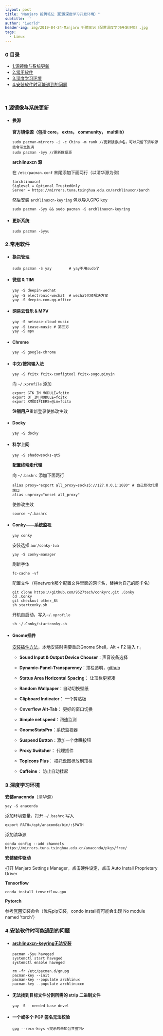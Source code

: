 ```yaml
---
layout: post
title: "Manjaro 折腾笔记（配置深度学习开发环境）"
subtitle: ''
author: "iworld"
header-img: img/2019-04-24-Manjaro 折腾笔记（配置深度学习开发环境）.jpg
tags:
  - Linux
---
```


### 0 目录

- [1.源镜像与系统更新](#1)
- [2.常用软件](#2)
- [3.深度学习环境](#3)
- [4.安装软件时可能遇到的问题](#4)

<br>

### <span id="1">1.源镜像与系统更新</span>

- #### 换源

  **官方镜像源（包括 core， extra， community， multilib）**

  ```shell
  sudo pacman-mirrors -i -c China -m rank //更新镜像排名，可以只留下清华源能令带宽跑满
  sudo pacman -Syy //更新数据源
  ```

  **archlinuxcn 源**

  在 `/etc/pacman.conf` 末尾添加下面两行（以清华源为例）

  ```shell
  [archlinuxcn]
  Siglevel = Optional TrustedOnly
  Server = https://mirrors.tuna.tsinghua.edu.cn/archlinuxcn/$arch
  ```

  然后安装 `archlinuxcn-keyring` 包以导入GPG key

  ```shell
  sudo pacman -Syy && sudo pacman -S archlinuxcn-keyring
  ```

- #### 更新系统

  ```shell
  sudo pacman -Syyu
  ```

### <span id="2">2.常用软件</span>

* #### 换包管理

  ```shell
  sudo pacman -S yay		# yay不用sudo了
  ```

* #### 微信 & TIM

  ```shell
  yay -S deepin-wechat
  yay -S electronic-wechat  # wechat代替解决方案
  yay -S deepin.com.qq.office
  ```

* #### 网易云音乐 & MPV

  ```shell
  yay -S netease-cloud-music
  yay -S iease-music # 第三方
  yay -S mpv
  ```

* #### Chrome

  ```shell
  yay -S google-chrome
  ```

* #### 中文/搜狗输入法

  ```shell
  yay -S fcitx fcitx-configtool fcitx-sogoupinyin
  ```

  向 `~/.xprofile` 添加

  ```shell
  export GTK_IM_MODULE=fcitx
  export QT_IM_MODULE=fcitx 
  export XMODIFIERS=@im=fcitx
  ```

  **注销用户**重新登录使修改生效

* #### Docky

  ```shell
  yay -S docky
  ```

* #### 科学上网

  ```shell
  yay -S shadowsocks-qt5
  ```

  **配置终端走代理**

  向 `~/.bashrc` 添加下面两行

  ```shell
  alias proxy="export all_proxy=socks5://127.0.0.1:1080" # 自己修改代理端口
  alias unproxy="unset all_proxy"
  ```

  使修改生效

  ```shell
  source ~/.bashrc
  ```

* #### Conky——系统监视

  ```shell
  yay conky
  ```

  安装选择 `aur/conky-lua` 

  ```shell
  yay -S conky-manager
  ```

  刷新字体

  ```shell
  fc-cache -vf
  ```

  配置文件（将network那个配置文件里面的网卡名，替换为自己的网卡名）

  ```shell
  git clone https://github.com/9527tech/conkyrc.git .Conky
  cd .Conky
  git checkout other_8t
  sh startconky.sh
  ```

  开机自启动，写入`~/.xprofile`

  ```shell
  sh ~/.Conky/startconky.sh
  ```

* #### Gnome插件 

  [安装插件方法](<https://zhuanlan.zhihu.com/p/36265103>)，本地安装时需要重启Gnome Shell，Alt + F2 输入 r 。

  * **Sound Input & Output Device Chooser**：声音设备选择

  * **Dynamic-Panel-Transparency**：顶栏透明，[github](https://github.com/rockon999/dynamic-panel-transparency)
  * **Status Area Horizontal Spacing**： 让顶栏更紧凑
  * **Random Wallpaper**：自动切换壁纸
  * **Clipboard Indicator**： 一个剪贴板
  * **Coverflow Alt-Tab**： 更好的窗口切换
  * **Simple net speed**：网速监测
  * **GnomeStatsPro**：系统监视器
  * **Suspend Button**：添加一个休眠按钮
  * **Proxy Switcher**： 代理插件
  * **TopIcons Plus**： 把托盘图标放到顶栏
  * **Caffeine**： 防止自动挂起

### <span id="3">3.深度学习环境</span>

**安装anaconda**（清华源）

```shell
yay -S anaconda
```

添加环境变量，打开 `~/.bashrc` 写入

```
export PATH=/opt/anaconda/bin/:$PATH
```

添加清华源 

```
conda config --add channels https://mirrors.tuna.tsinghua.edu.cn/anaconda/pkgs/free/
```

**安装硬件驱动**

打开 Manjaro Settings Manager，点击硬件设定，点击 Auto Install Proprietary Driver

**Tensorflow**

```
conda install tensorflow-gpu
```

**Pytorch**

参考[官网](https://pytorch.org/)安装命令（优先pip安装，condo install有可能会出现 No module named 'torch'）



### <span id="4">4.安装软件时可能遇到的问题</span>

* #### [archlinuxcn-keyring无法安装](https://bbs.archlinuxcn.org/viewtopic.php?id=4129)

  ```shell
  pacman -Syu haveged
  systemctl start haveged
  systemctl enable haveged
  
  rm -fr /etc/pacman.d/gnupg
  pacman-key --init
  pacman-key --populate archlinux
  pacman-key --populate archlinuxcn
  ```

* #### 无法找到目标文件分割所需的 strip 二进制文件

  ```shell
  yay -S --needed base-devel
  ```

* #### 一个或多个 PGP 签名无法校验

  ```shell
  gpg --recv-keys <提示的未知公共密钥>
  ```

  